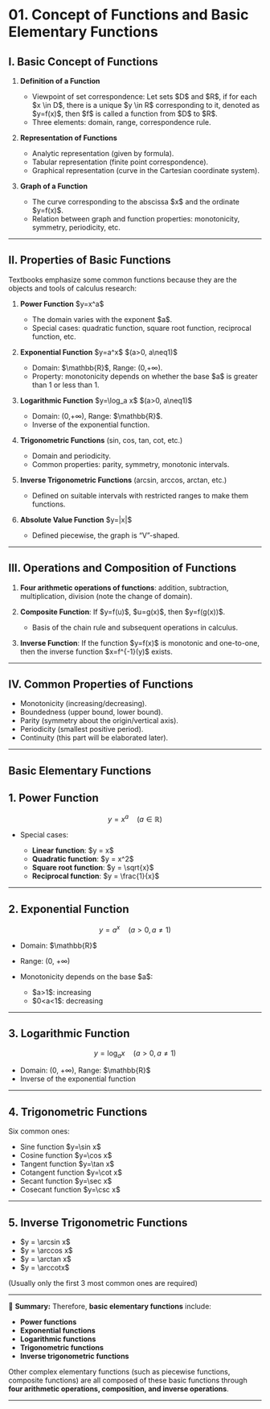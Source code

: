 

# 01. Concept of Functions and Basic Elementary Functions

## I. Basic Concept of Functions

1. **Definition of a Function**

   * Viewpoint of set correspondence: Let sets \$D\$ and \$R\$, if for each \$x \in D\$, there is a unique \$y \in R\$ corresponding to it, denoted as \$y=f(x)\$, then \$f\$ is called a function from \$D\$ to \$R\$.
   * Three elements: domain, range, correspondence rule.

2. **Representation of Functions**

   * Analytic representation (given by formula).
   * Tabular representation (finite point correspondence).
   * Graphical representation (curve in the Cartesian coordinate system).

3. **Graph of a Function**

   * The curve corresponding to the abscissa \$x\$ and the ordinate \$y=f(x)\$.
   * Relation between graph and function properties: monotonicity, symmetry, periodicity, etc.

---

## II. Properties of Basic Functions

Textbooks emphasize some common functions because they are the objects and tools of calculus research:

1. **Power Function** \$y=x^a\$

   * The domain varies with the exponent \$a\$.
   * Special cases: quadratic function, square root function, reciprocal function, etc.

2. **Exponential Function** \$y=a^x\$ \$(a>0, a\neq1)\$

   * Domain: \$\mathbb{R}\$, Range: (0,+∞).
   * Property: monotonicity depends on whether the base \$a\$ is greater than 1 or less than 1.

3. **Logarithmic Function** \$y=\log\_a x\$ \$(a>0, a\neq1)\$

   * Domain: (0,+∞), Range: \$\mathbb{R}\$.
   * Inverse of the exponential function.

4. **Trigonometric Functions** (sin, cos, tan, cot, etc.)

   * Domain and periodicity.
   * Common properties: parity, symmetry, monotonic intervals.

5. **Inverse Trigonometric Functions** (arcsin, arccos, arctan, etc.)

   * Defined on suitable intervals with restricted ranges to make them functions.

6. **Absolute Value Function** \$y=|x|\$

   * Defined piecewise, the graph is “V”-shaped.

---

## III. Operations and Composition of Functions

1. **Four arithmetic operations of functions**: addition, subtraction, multiplication, division (note the change of domain).
2. **Composite Function**: If \$y=f(u)\$, \$u=g(x)\$, then \$y=f(g(x))\$.

   * Basis of the chain rule and subsequent operations in calculus.
3. **Inverse Function**: If the function \$y=f(x)\$ is monotonic and one-to-one, then the inverse function \$x=f^{-1}(y)\$ exists.

---

## IV. Common Properties of Functions

* Monotonicity (increasing/decreasing).
* Boundedness (upper bound, lower bound).
* Parity (symmetry about the origin/vertical axis).
* Periodicity (smallest positive period).
* Continuity (this part will be elaborated later).

---

## Basic Elementary Functions

## 1. Power Function

$$
y = x^a \quad (a \in \mathbb{R})
$$

* Special cases:

  * **Linear function**: \$y = x\$
  * **Quadratic function**: \$y = x^2\$
  * **Square root function**: \$y = \sqrt{x}\$
  * **Reciprocal function**: \$y = \frac{1}{x}\$

---

## 2. Exponential Function

$$
y = a^x \quad (a>0, a \neq 1)
$$

* Domain: \$\mathbb{R}\$
* Range: (0, +∞)
* Monotonicity depends on the base \$a\$:

  * \$a>1\$: increasing
  * \$0\<a<1\$: decreasing

---

## 3. Logarithmic Function

$$
y = \log_a x \quad (a>0, a \neq 1)
$$

* Domain: (0, +∞), Range: \$\mathbb{R}\$
* Inverse of the exponential function

---

## 4. Trigonometric Functions

Six common ones:

* Sine function \$y=\sin x\$
* Cosine function \$y=\cos x\$
* Tangent function \$y=\tan x\$
* Cotangent function \$y=\cot x\$
* Secant function \$y=\sec x\$
* Cosecant function \$y=\csc x\$

---

## 5. Inverse Trigonometric Functions

* \$y = \arcsin x\$
* \$y = \arccos x\$
* \$y = \arctan x\$
* \$y = \arccotx\$

(Usually only the first 3 most common ones are required)

---

📌 **Summary:**
Therefore, **basic elementary functions** include:

* **Power functions**
* **Exponential functions**
* **Logarithmic functions**
* **Trigonometric functions**
* **Inverse trigonometric functions**

Other complex elementary functions (such as piecewise functions, composite functions) are all composed of these basic functions through **four arithmetic operations, composition, and inverse operations**.

---

